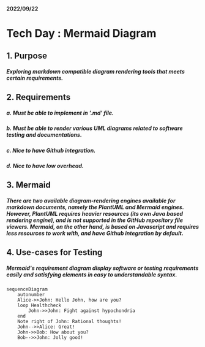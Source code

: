 #### 2022/09/22 
# Tech Day : Mermaid Diagram

## 1. Purpose

##### Exploring markdown compatible diagram rendering tools that meets certain requirements.

## 2. Requirements

##### a. Must be able to implement in '.md' file.
##### b. Must be able to render various UML diagrams related to software testing and documentations.
##### c. Nice to have Github integration.
##### d. Nice to have low overhead.

## 3. Mermaid

##### There are two available diagram-rendering engines available for markdown documents, namely the PlantUML and Mermaid engines. However, PlantUML requires heavier resources (its own Java based rendering engine), and is not supported in the GitHub repository file viewers. Mermaid, on the other hand, is based on Javascript and requires less resources to work with, and have Github integration by default.

## 4. Use-cases for Testing

##### Mermaid's requirement diagram display software or testing requirements easily and satisfying elements in easy to understandable syntax.

```Mermaid
sequenceDiagram
    autonumber
    Alice->>John: Hello John, how are you?
    loop Healthcheck
        John->>John: Fight against hypochondria
    end
    Note right of John: Rational thoughts!
    John-->>Alice: Great!
    John->>Bob: How about you?
    Bob-->>John: Jolly good!
```


